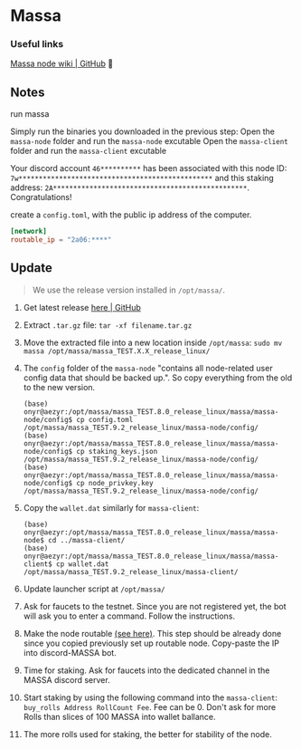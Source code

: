 # Massa

### Useful links

[Massa node wiki | GitHub](https://github.com/massalabs/massa/wiki) 🌟

## Notes

run massa

Simply run the binaries you downloaded in the previous step: Open the `massa-node` folder and run the `massa-node` excutable Open the `massa-client` folder and run the `massa-client` excutable

Your discord account `46**********` has been associated with this node ID: `7w************************************************` and this staking address: `2A************************************************`.
Congratulations!

create a `config.toml`, with the public ip address of the computer.

```toml
[network]
routable_ip = "2a06:****"

```

## Update

> We use the release version installed in `/opt/massa/`.

1. Get latest release [here | GitHub](https://github.com/massalabs/massa/releases)
2. Extract `.tar.gz` file: `tar -xf filename.tar.gz`
3. Move the extracted file into a new location inside `/opt/massa`: `sudo mv massa /opt/massa/massa_TEST.X.X_release_linux/`
4. The `config` folder of the `massa-node` "contains all node-related user config data that should be backed up.". So copy everything from the old to the new version.

   ```shell
   (base) onyr@aezyr:/opt/massa/massa_TEST.8.0_release_linux/massa/massa-node/config$ cp config.toml /opt/massa/massa_TEST.9.2_release_linux/massa-node/config/
   (base) onyr@aezyr:/opt/massa/massa_TEST.8.0_release_linux/massa/massa-node/config$ cp staking_keys.json /opt/massa/massa_TEST.9.2_release_linux/massa-node/config/
   (base) onyr@aezyr:/opt/massa/massa_TEST.8.0_release_linux/massa/massa-node/config$ cp node_privkey.key /opt/massa/massa_TEST.9.2_release_linux/massa-node/config/
   ```
5. Copy the `wallet.dat` similarly for `massa-client`:

   ```shell
   (base) onyr@aezyr:/opt/massa/massa_TEST.8.0_release_linux/massa/massa-node$ cd ../massa-client/
   (base) onyr@aezyr:/opt/massa/massa_TEST.8.0_release_linux/massa/massa-client$ cp wallet.dat /opt/massa/massa_TEST.9.2_release_linux/massa-client/
   ```
6. Update launcher script at `/opt/massa/`
7. Ask for faucets to the testnet. Since you are not registered yet, the bot will ask you to enter a command. Follow the instructions.
8. Make the node routable [(see here)](https://github.com/massalabs/massa/wiki/routability). This step should be already done since you copied previously set up routable node. Copy-paste the IP into discord-MASSA bot.
9. Time for staking. Ask for faucets into the dedicated channel in the MASSA discord server.
10. Start staking by using the following command into the `massa-client`: `buy_rolls Address RollCount Fee`. Fee can be 0. Don't ask for more Rolls than slices of 100 MASSA into wallet ballance.
11. The more rolls used for staking, the better for stability of the node.
